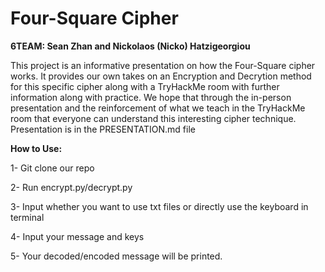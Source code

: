 # Four-Square Cipher

**6TEAM: Sean Zhan and Nickolaos (Nicko) Hatzigeorgiou**

This project is an informative presentation on how the Four-Square cipher works. It provides our own takes on an Encryption and Decrytion method for this specific cipher along with a TryHackMe room with further information along with practice. We hope that through the in-person presentation and the reinforcement of what we teach in the TryHackMe room that everyone can understand this interesting cipher technique. Presentation is in the PRESENTATION.md file


**How to Use:**

1- Git clone our repo

2- Run encrypt.py/decrypt.py

3- Input whether you want to use txt files or directly use the keyboard in terminal

4- Input your message and keys

5- Your decoded/encoded message will be printed.
